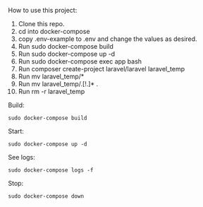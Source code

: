 How to use this project:

1. Clone this repo.
2. cd into docker-compose
3. copy .env-example to .env and change the values as desired.
3. Run sudo docker-compose build
4. Run sudo docker-compose up -d
5. Run sudo docker-compose exec app bash
6. Run composer create-project laravel/laravel laravel_temp
7. Run mv laravel_temp/*
8. Run mv laravel_temp/.[!.]* .
9. Run rm -r laravel_temp

Build:
```
sudo docker-compose build
```

Start:
```
sudo docker-compose up -d
```

See logs:
```
sudo docker-compose logs -f
```

Stop:
```
sudo docker-compose down
```